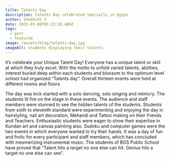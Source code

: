 ```yaml
---
title: Talents Day
description: Talents Day celebrated specially in bgsps
author: Shobhith S
date: 2022-03-08T05:23:16.489Z
tags:
  - post
  - featured
image: /assets/blog/talents-day.jpg
imageAlt: students displaying their talents
---
```

It’s celebrate your Unique Talent Day! Everyone has a unique talent or skill at which they truly excel. With the motto to unfold varied talents, abilities, interest buried deep within each students and blossom to the optimum level school had organized “Talents day”. Overall thirteen events were held at different rooms and floors.

The day was kick started with a solo dancing, solo singing and mimicry. The students lit fire on the stage in these events. The audience and staff members were stunned to see the hidden talents of the students.
Students from sixth to eleventh standard were experimenting and enjoying the day in hairstyling, nail art decoration, Mehandi and Tattoo making on their friends and Teachers. Enthusiastic students were eager to show their expertise in Kundan art and canvas painting also. Sudoku and computer games were the two events in which everyone wanted to try their hands. It was a day of fun and frolic for every participant and staff members, which has concluded with mesmerizing instrumental music.
The students of BGS Public School have proved that “Talent hits a target no one else can hit. Genius hits a target no one else can see”.